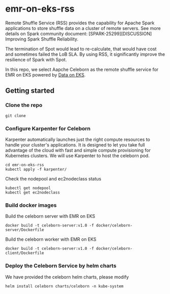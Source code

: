 # emr-on-eks-rss

Remote Shuffle Service (RSS) provides the capability for Apache Spark applications to store shuffle data on a cluster of remote servers. See more details on Spark community document: [SPARK-25299][DISCUSSION] Improving Spark Shuffle Reliability.

The termination of Spot would lead to re-calculate, that would have cost and sometimes failed the LoB SLA. By using RSS, it significantly improve the resilience of Spark with Spot.

In this repo, we select Aapche Celeborn as the remote shuffle service for EMR on EKS powered by [Data on EKS](https://awslabs.github.io/data-on-eks/).


## Getting started

### Clone the repo

```shell
git clone
```

### Configure Karpenter for Celeborn

Karpenter automatically launches just the right compute resources to handle your cluster's applications. It is designed to let you take full advantage of the cloud with fast and simple compute provisioning for Kubernetes clusters. We will use Karpenter to host the celeborn pod.

```shell
cd emr-on-eks-rss
kubectl apply -f karpenter/
```

Check the nodepool and ec2nodeclass status

```shell
kubectl get nodepool
kubectl get ec2nodeclass
```

### Build docker images

Build the celeborn server with EMR on EKS

```shell
docker build -t celeborn-server:v1.0 -f docker/celeborn-server/Dockerfile
```

Build the celeborn worker with EMR on EKS
```shell
docker build -t celeborn-server:v1.0 -f docker/celeborn-client/Dockerfile
```

### Deploy the Celeborn Service by helm charts

We have provided the celeborn helm charts, please modify

```shell
helm install celeborn charts/celeborn -n kube-system
```




